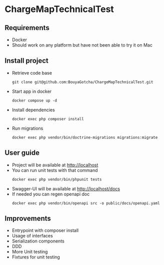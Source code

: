 # ChargeMapTechnicalTest

## Requirements

- Docker
- Should work on any platform but have not been able to try it on Mac

## Install project

- Retrieve code base
    ```shell
    git clone git@github.com:BouyaGotcha/ChargeMapTechnicalTest.git
    ```
- Start app in docker
    ```shell
    docker compose up -d
    ```
- Install dependencies
    ```shell
    docker exec php composer install
    ```
- Run migrations
    ```shell
    docker exec php vendor/bin/doctrine-migrations migrations:migrate
    ```
  
## User guide

- Project will be available at <a href="http://localhost">http://localhost</a> 
- You can run unit tests with that command
    ```shell
    docker exec php vendor/bin/phpunit tests
    ```
- Swagger-UI will be available at <a href="http://localhost/docs">http://localhost/docs</a>
- If needed you can regen openapi doc
    ```shell
    docker exec php vendor/bin/openapi src -o public/docs/openapi.yaml
    ```

## Improvements

- Entrypoint with composer install
- Usage of interfaces
- Serialization components
- DDD
- More Unit testing
- Fixtures for unit testing